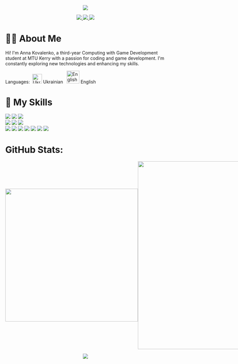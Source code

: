  <p align='center'>
<img src="https://capsule-render.vercel.app/api?type=waving&height=250&color=0:A770EF,100:fd9b9b&text=Welcome%20to%20My%20GitHub%20🪻&section=header&textBg=false&fontSize=45&fontColor=2c0d49&fontAlign=50&animation=twinkling" />
</p>
<p align='center'>
  <a href="https://www.linkedin.com/in/anna-kovalenko-386651253/">
    <img src="https://img.shields.io/badge/LinkedIn-0077B5.svg?style=for-the-badge&logo=linkedin&logoColor=white"/>
  </a>
  <a href="https://yunnna005.github.io/AnnaKovalenko.github.io/">
    <img src="https://img.shields.io/badge/Website-FF69B4.svg?style=for-the-badge&logo=heart&logoColor=white"/>
  </a>
  <a href="mailto:annakovalenko0050.com">
    <img src="https://img.shields.io/badge/Email-D14836.svg?style=for-the-badge&logo=gmail&logoColor=white"/>
  </a>
</p>

# 👩‍💻 About Me

Hi! I'm Anna Kovalenko, a third-year Computing with Game Development student at MTU Kerry with a passion for coding and game development. I'm constantly exploring new technologies and enhancing my skills.
<p>
 Languages:&nbsp;
  <img src="https://flagpedia.net/data/flags/h80/ua.png" width="30" alt="Ukrainian" /> Ukrainian  &nbsp;
  <img src="https://flagpedia.net/data/flags/h80/us.png" width="40" alt="English" /> English    
</p>

# 🚀 My Skills
<p>
  <img src="https://img.shields.io/badge/Java-ED8B00?style=for-the-badge&logo=java&logoColor=white" /> 
  <img src="https://img.shields.io/badge/python-3670A0?style=for-the-badge&logo=python&logoColor=ffdd54"/> 
  <img src="https://img.shields.io/badge/c%23-%23239120.svg?style=for-the-badge&logo=csharp&logoColor=white"/> <br>
  <img src="https://img.shields.io/badge/Cockroach%20Labs-6933FF?style=for-the-badge&logo=Cockroach%20Labs&logoColor=white"/> 
  <img src="https://img.shields.io/badge/MariaDB-003545?style=for-the-badge&logo=mariadb&logoColor=white"/> 
  <img src="https://img.shields.io/badge/mysql-4479A1.svg?style=for-the-badge&logo=mysql&logoColor=white"/> <br>
  <img src="https://img.shields.io/badge/.NET-5C2D91?style=for-the-badge&logo=.net&logoColor=white"/> 
  <img src="https://img.shields.io/badge/azure-%230072C6.svg?style=for-the-badge&logo=microsoftazure&logoColor=white" /> 
  <img src="https://img.shields.io/badge/github%20pages-121013?style=for-the-badge&logo=github&logoColor=white"/> 
  <img src="https://img.shields.io/badge/unity-%23000000.svg?style=for-the-badge&logo=unity&logoColor=white"/> 
  <img src="https://img.shields.io/badge/Autodesk%20Maya-DAA520.svg?style=for-the-badge&logo=autodesk&logoColor=white"/> 
  <img src="https://img.shields.io/badge/Docker-2496ED.svg?style=for-the-badge&logo=docker&logoColor=white"/> 
  <img src="https://img.shields.io/badge/Azure%20DevOps-0078D4.svg?style=for-the-badge&logo=azuredevops&logoColor=white"/>
</p>

# GitHub Stats:

<div style="display: flex; justify-content: space-between; align-items: center;">
  <a href="https://github.com/anuraghazra/github-readme-stats">
    <img src="https://github-readme-stats.vercel.app/api/top-langs/?username=yunnna005&layout=donut&theme=dracula" width="417" />
  </a>
  
  <img src="https://github-readme-stats.vercel.app/api?username=yunnna005&rank_icon=github&theme=dracula" width="590"/>
</div>




 <p align='center'>
<img src="https://capsule-render.vercel.app/api?type=waving&height=100&color=0:A770EF,100:fd9b9b&section=footer&textBg=false&fontSize=45&fontColor=2c0d49&fontAlign=50&animation=twinkling" />
</p>

